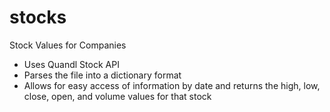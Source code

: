 # stocks
Stock Values for Companies
- Uses Quandl Stock API
- Parses the file into a dictionary format
- Allows for easy access of information by date and returns the high, low, close, open, and volume values for that stock
